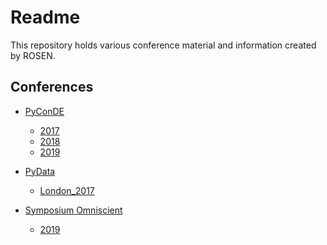 Readme
======

This repository holds various conference material and information created by ROSEN.

Conferences
-----------

* [PyConDE](./PyConDE)

  * [2017](./PyConDE/2017)
  * [2018](./PyConDE/2018)
  * [2019](./PyConDE/2019)

* [PyData](./PyData)

  * [London_2017](./PyData/London_2017)

* [Symposium Omniscient](./Symposium_Omniscient)

  * [2019](./Symposium_Omniscient/2019)

